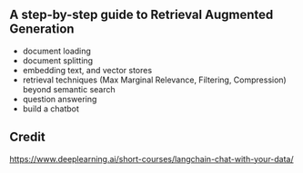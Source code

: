 ## A step-by-step guide to Retrieval Augmented Generation

* document loading
* document splitting 
* embedding text, and vector stores 
* retrieval techniques (Max Marginal Relevance, Filtering, Compression) beyond semantic search 
* question answering 
* build a chatbot 

## Credit 

https://www.deeplearning.ai/short-courses/langchain-chat-with-your-data/



